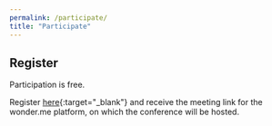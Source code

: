 ```yaml
---
permalink: /participate/
title: "Participate"
---
```


## Register

Participation is free. 

Register [here](https://forms.gle/E13zKZ5K6hPDdoSU6){:target="_blank"} and receive the meeting link for the wonder.me platform, on which the conference will be hosted.

<!-- https://app.wonder.me/?spaceId=e6772aa6-3c31-4cbf-903a-22f1d68b2aba -->
